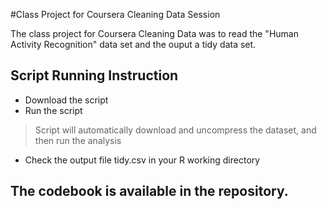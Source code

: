 #Class Project for Coursera Cleaning Data Session

The class project for Coursera Cleaning Data was to read the "Human Activity Recognition" data set and the ouput a tidy data set. 

## Script Running Instruction

* Download the script
* Run the script
> Script will automatically download and uncompress the dataset, and then run the analysis 
* Check the output file tidy.csv in your R working directory 

## The codebook is available in the repository. 
